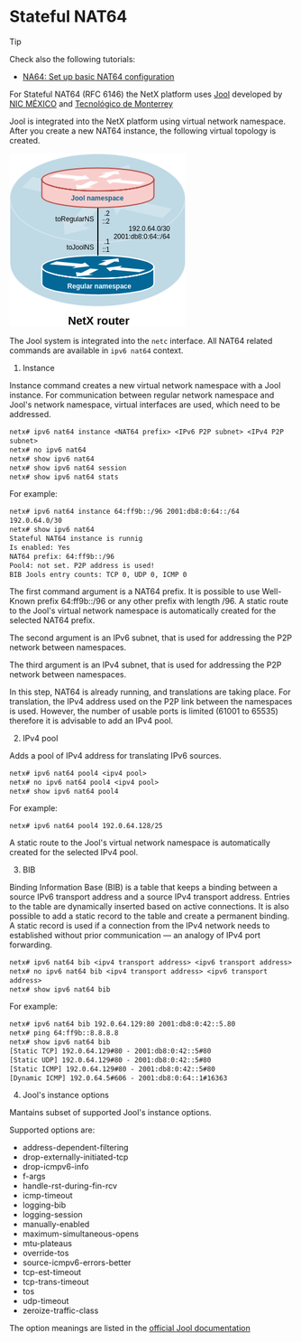# Stateful NAT64 

> [!TIP]
> Check also the following tutorials:
> * [NA64: Set up basic NAT64 configuration](~/tutorials/nat64/basic-na64.md)

For Stateful NAT64 (RFC 6146) the NetX platform uses [Jool](https://www.jool.mx) developed by [NIC MÉXICO](https://www.nicmexico.mx/) and [Tecnológico de Monterrey](https://tec.mx)

Jool is integrated into the NetX platform using virtual network namespace. After you create a new NAT64 instance, the following virtual topology is created. 

![topology](figs/jool-ns-topo.png)

The Jool system is integrated into the `netc` interface. 
All NAT64 related commands are available in `ipv6 nat64` context. 

1. Instance

Instance command creates a new virtual network namespace with a Jool instance. For communication between regular network namespace and Jool's network namespace, virtual interfaces are used, which need to be addressed.

```
netx# ipv6 nat64 instance <NAT64 prefix> <IPv6 P2P subnet> <IPv4 P2P subnet>
netx# no ipv6 nat64
netx# show ipv6 nat64
netx# show ipv6 nat64 session
netx# show ipv6 nat64 stats
```
For example:

```
netx# ipv6 nat64 instance 64:ff9b::/96 2001:db8:0:64::/64 192.0.64.0/30
netx# show ipv6 nat64 
Stateful NAT64 instance is runnig
Is enabled: Yes
NAT64 prefix: 64:ff9b::/96
Pool4: not set. P2P address is used!
BIB Jools entry counts: TCP 0, UDP 0, ICMP 0
```

The first command argument is a NAT64 prefix. It is possible to use Well-Known prefix 64:ff9b::/96 or any other prefix with length /96.
A static route to the Jool's virtual network namespace is automatically created for the selected NAT64 prefix.

The second argument is an IPv6 subnet, that is used for addressing the P2P network between namespaces.

The third argument is an IPv4 subnet, that is used for addressing the P2P network between namespaces.

In this step, NAT64 is already running, and translations are taking place. For translation, the IPv4 address used on the P2P link between the namespaces is used. However, the number of usable ports is limited (61001 to 65535) therefore it is advisable to add an IPv4 pool.

2. IPv4 pool

Adds a pool of IPv4 address for translating IPv6 sources.

```
netx# ipv6 nat64 pool4 <ipv4 pool>
netx# no ipv6 nat64 pool4 <ipv4 pool>
netx# show ipv6 nat64 pool4
```

For example:

```
netx# ipv6 nat64 pool4 192.0.64.128/25
```
A static route to the Jool's virtual network namespace is automatically created for the selected IPv4 pool.

3. BIB

Binding Information Base (BIB) is a table that keeps a binding between a source IPv6 transport address and a source IPv4 transport address. Entries to the table are dynamically inserted based on active connections. It is also possible to add a static record to the table and create a permanent binding. A static record is used if a connection from the IPv4 network needs to established without prior communication — an analogy of IPv4 port forwarding.

```
netx# ipv6 nat64 bib <ipv4 transport address> <ipv6 transport address>
netx# no ipv6 nat64 bib <ipv4 transport address> <ipv6 transport address>
netx# show ipv6 nat64 bib 
```
For example:

```
netx# ipv6 nat64 bib 192.0.64.129:80 2001:db8:0:42::5.80
netx# ping 64:ff9b::8.8.8.8
netx# show ipv6 nat64 bib
[Static TCP] 192.0.64.129#80 - 2001:db8:0:42::5#80
[Static UDP] 192.0.64.129#80 - 2001:db8:0:42::5#80
[Static ICMP] 192.0.64.129#80 - 2001:db8:0:42::5#80
[Dynamic ICMP] 192.0.64.5#606 - 2001:db8:0:64::1#16363
``` 

4. Jool's instance options

Mantains subset of supported Jool's instance options. 

Supported options are:

* address-dependent-filtering 
* drop-externally-initiated-tcp 
* drop-icmpv6-info     
* f-args               
* handle-rst-during-fin-rcv 
* icmp-timeout         
* logging-bib          
* logging-session      
* manually-enabled     
* maximum-simultaneous-opens 
* mtu-plateaus         
* override-tos         
* source-icmpv6-errors-better 
* tcp-est-timeout      
* tcp-trans-timeout    
* tos                  
* udp-timeout          
* zeroize-traffic-class 

The option meanings are listed in the [official Jool documentation](https://www.jool.mx/en/usr-flags-global.html)

